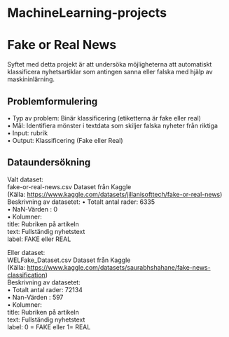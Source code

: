 # MachineLearning-projects
# Fake or Real News
Syftet med detta projekt är att undersöka möjligheterna att automatiskt klassificera nyhetsartiklar som antingen sanna eller falska med hjälp av maskininlärning.
## Problemformulering
•	Typ av problem: Binär klassificering (etiketterna är fake eller real)  
•	Mål: Identifiera mönster i textdata som skiljer falska nyheter från riktiga  
•	Input: rubrik  
•	Output: Klassificering (Fake eller Real)
## Dataundersökning
Valt dataset:  
fake-or-real-news.csv Dataset från Kaggle  
(Källa: https://www.kaggle.com/datasets/jillanisofttech/fake-or-real-news)  
Beskrivning av datasetet:
•	Totalt antal rader: 6335  
•	NaN-Värden : 0  
•   Kolumner:  
        title: Rubriken på artikeln  
        text: Fullständig nyhetstext  
        label: FAKE eller REAL    

Eller dataset:    
WELFake_Dataset.csv Dataset från Kaggle  
(Källa: https://www.kaggle.com/datasets/saurabhshahane/fake-news-classification)  
Beskrivning av datasetet:  
•	Totalt antal rader: 72134   
•	Nan-Värden : 597  
•	Kolumner:  
        title: Rubriken på artikeln  
        text: Fullständig nyhetstext  
        label: 0 = FAKE eller 1= REAL  
